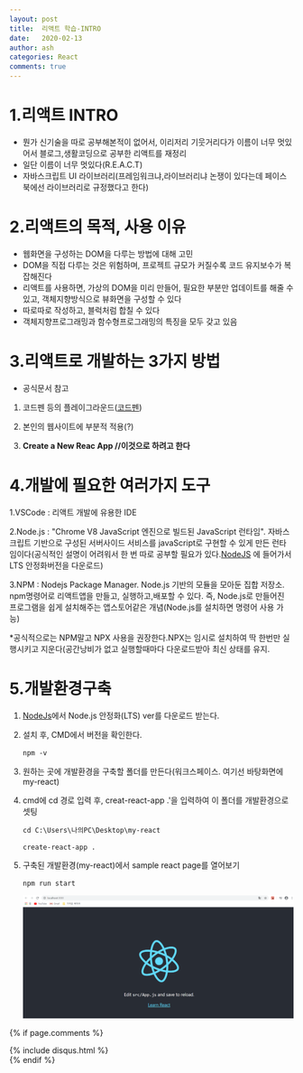 ```yaml
---
layout: post
title:  리액트 학습-INTRO
date:   2020-02-13
author: ash
categories: React
comments: true
---
```


# 1.리액트 INTRO

- 뭔가 신기술을 따로 공부해본적이 없어서, 이리저리 기웃거리다가 이름이 너무 멋있어서 블로그,생활코딩으로 공부한 리액트를 재정리
- 일단 이름이 너무 멋있다(R.E.A.C.T)
- 자바스크립트 UI 라이브러리(프레임워크냐,라이브러리냐 논쟁이 있다는데 페이스북에선 라이브러리로 규정했다고 한다)

# 2.리액트의 목적, 사용 이유

- 웹화면을 구성하는 DOM을 다루는 방법에 대해 고민
- DOM을 직접 다루는 것은 위험하며, 프로젝트 규모가 커질수록 코드 유지보수가 복잡해진다
- 리액트를 사용하면, 가상의 DOM을 미리 만들어, 필요한 부분만 업데이트를 해줄 수 있고, 객체지향방식으로 뷰화면을 구성할 수 있다
- 따로따로 작성하고,  블럭처럼 합칠 수 있다
- 객체지향프로그래밍과 함수형프로그래밍의 특징을 모두 갖고 있음

# 3.리액트로 개발하는 3가지 방법

* 공식문서 참고

1. 코드펜 등의 플레이그라운드([코드펜](https://codepen.io/))

2. 본인의 웹사이트에 부분적 적용(?)
3. **Create a New Reac App //이것으로 하려고 한다**



# 4.개발에 필요한 여러가지 도구

1.VSCode : 리액트 개발에 유용한 IDE

2.Node.js : "Chrome V8 JavaScript 엔진으로 빌드된 JavaScript 런타임". 자바스크립트 기반으로 구성된 서버사이드 서비스를 javaScript로 구현할 수 있게 만든 런타임이다(공식적인 설명이 어려워서 한 번 따로 공부할 필요가 있다.[NodeJS](https://nodejs.org/) 에 들어가서 LTS 안정화버전을 다운로드)

3.NPM : Nodejs Package Manager. Node.js 기반의 모듈을 모아둔 집합 저장소. npm명령어로 리액트앱을 만들고, 실행하고,배포할 수 있다. 즉, Node.js로 만들어진 프로그램을 쉽게 설치해주는 앱스토어같은 개념(Node.js를 설치하면 명령어 사용 가능)

*공식적으로는 NPM말고 NPX 사용을 권장한다.NPX는 임시로 설치하여 딱 한번만 실행시키고 지운다(공간낭비가 없고  실행할때마다 다운로드받아 최신 상태를 유지.



# 5.개발환경구축



1. [NodeJs](https://nodejs.org/)에서 Node.js 안정화(LTS) ver를 다운로드 받는다.

2. 설치 후,  CMD에서 버전을 확인한다.

   ```markdown
   npm -v
   ```

3. 원하는 곳에 개발환경을 구축할 폴더를 만든다(워크스페이스. 여기선 바탕화면에 my-react)

4. cmd에 cd 경로 입력 후, creat-react-app .'을 입력하여 이 폴더를 개발환경으로 셋팅

   ``` 
   cd C:\Users\나의PC\Desktop\my-react
   ```

   ``` 
   create-react-app .
   ```

5. 구축된 개발환경(my-react)에서 sample react page를 열어보기

   ```
   npm run start
   ```

   ![intro page](/img/reactIntro.png)
   

{% if page.comments %}
<div id="post-disqus" class="container">
{% include disqus.html %}
</div>
{% endif %}


